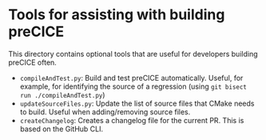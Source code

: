 # Tools for assisting with building preCICE

This directory contains optional tools that are useful for developers
building preCICE often.

- `compileAndTest.py`: Build and test preCICE automatically.
  Useful, for example, for identifying the source of a regression (using `git bisect run ./compileAndTest.py`)
- `updateSourceFiles.py`: Update the list of source files that CMake needs to build.
  Useful when adding/removing source files.
- `createChangelog`: Creates a changelog file for the current PR. This is based on the GitHub CLI.

